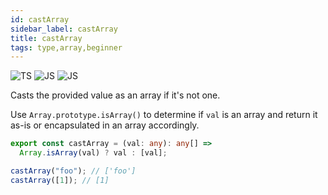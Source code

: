 ```yaml
---
id: castArray
sidebar_label: castArray
title: castArray
tags: type,array,beginner
---
```


![TS](https://img.shields.io/badge/supports-typescript-blue.svg?style=flat-square)
![JS](https://img.shields.io/badge/supports-javascript-yellow.svg?style=flat-square)
![JS](https://img.shields.io/badge/supports-deno-green.svg?style=flat-square)

Casts the provided value as an array if it's not one.

Use `Array.prototype.isArray()` to determine if `val` is an array and return it as-is or encapsulated in an array accordingly.

```ts
export const castArray = (val: any): any[] =>
  Array.isArray(val) ? val : [val];
```

```ts
castArray("foo"); // ['foo']
castArray([1]); // [1]
```
